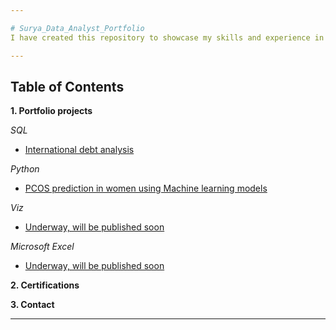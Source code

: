 ```yaml
---

# Surya_Data_Analyst_Portfolio
I have created this repository to showcase my skills and experience in the field of data analysis. Here, are a collection of projects &amp; analysis that demonstrate my ability to leverage different platforms to draw insights and make data driven decisions.

---
```


## Table of Contents
**1. Portfolio projects**
   
*SQL*
- [International debt analysis](https://github.com/SuryaNageshBabu/International-debt-analysis-using-SQL/blob/main/README.md)

*Python*
- [PCOS prediction in women using Machine learning models](https://github.com/SuryaNageshBabu/PCOS-prediction-in-women-using-ML-models/blob/main/README.md)

*Viz*
- [Underway, will be published soon](www.tobedecided.com)

*Microsoft Excel*
- [Underway, will be published soon](www.tobedecided.com)

**2. Certifications**

**3. Contact**

---
  

  
